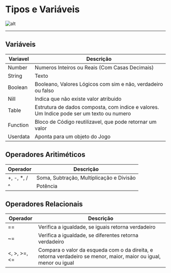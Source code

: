 # Tipos e Variáveis

![alt](https://miro.medium.com/v2/resize:fit:7680/1*y4UWsCvhMNNiVhuwK-dOKg.jpeg)

---

## Variáveis
| Variavel | Descrição                                                                                |
| -------- | ---------------------------------------------------------------------------------------- |
| Number   | Numeros Inteiros ou Reais (Com Casas Decimais)                                           |
| String   | Texto                                                                                    |
| Boolean  | Booleano, Valores Lógicos com sim e não, verdadeiro ou falso                             |
| Nill     | Indica que não existe valor atribuido                                                    |
| Table    | Estrutura de dados composta, com indice e valores. Um Indice pode ser um texto ou numero |
| Function | Bloco de Código reutilizavel, que pode retornar um valor                                 |
| Userdata | Aponta para um objeto do Jogo                                                            |

## Operadores Aritiméticos
| Operador   | Descrição                                |
| ---------- | ---------------------------------------- |
| +, -, *, / | Soma, Subtração, Multiplicação e Divisão |
| ^          | Potência                                 |

## Operadores Relacionais
| Operador     | Descrição                                                                                                         |
| ------------ | ----------------------------------------------------------------------------------------------------------------- |
| ==           | Verifica a igualdade, se iguais retorna verdadeiro                                                                |
| ~=           | Verifica a igualdade, se diferentes retorna verdadeiro                                                            |
| <, >, >=, <= | Compara o valor da esqueda com o da direita, e retorna verdadeiro se menor, maior, maior ou igual, menor ou igual |

